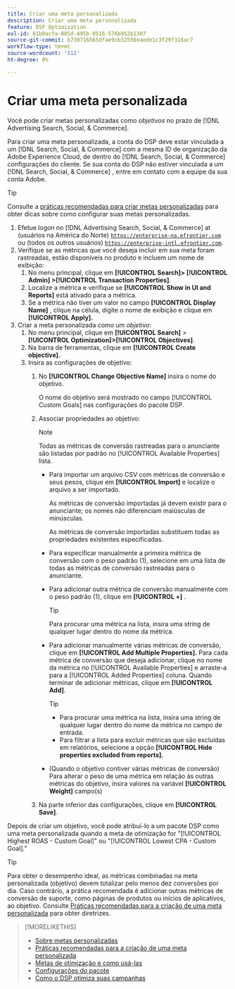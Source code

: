 ```yaml
---
title: Criar uma meta personalizada
description: Criar uma meta personalizada
feature: DSP Optimization
exl-id: 81b0acfa-085d-495b-9516-576b952b1307
source-git-commit: b730716565dfae9cb32556eaede1c3f29f316ac7
workflow-type: tm+mt
source-wordcount: '512'
ht-degree: 0%

---
```


# Criar uma meta personalizada

Você pode criar metas personalizadas como *objetivos* no prazo de [!DNL Advertising Search, Social, & Commerce].

Para criar uma meta personalizada, a conta do DSP deve estar vinculada a um [!DNL Search, Social, & Commerce] com a mesma ID de organização da Adobe Experience Cloud, de dentro do [!DNL Search, Social, & Commerce] configurações do cliente. Se sua conta do DSP não estiver vinculada a um [!DNL Search, Social, & Commerce] , entre em contato com a equipe da sua conta Adobe.

>[!TIP]
>
>Consulte a [práticas recomendadas para criar metas personalizadas](custom-goal-best-practices.md) para obter dicas sobre como configurar suas metas personalizadas.

1. Efetue logon no [!DNL Advertising Search, Social, & Commerce] at (usuários na América do Norte) [`https://enterprise-na.efrontier.com`](https://enterprise-na.efrontier.com) ou (todos os outros usuários) [`https://enterprise-intl.efrontier.com`](https://enterprise-intl.efrontier.com).
1. Verifique se as métricas que você deseja incluir em sua meta foram rastreadas, estão disponíveis no produto e incluem um nome de exibição:
   1. No menu principal, clique em **[!UICONTROL Search]> [!UICONTROL Admin] >[!UICONTROL Transaction Properties]**.
   1. Localize a métrica e verifique se **[!UICONTROL Show in UI and Reports]** está ativado para a métrica.
   1. Se a métrica não tiver um valor no campo **[!UICONTROL Display Name]** , clique na célula, digite o nome de exibição e clique em **[!UICONTROL Apply].**
1. Criar a meta personalizada como um *objetivo*:
   1. No menu principal, clique em **[!UICONTROL Search]** > **[!UICONTROL Optimization]>[!UICONTROL Objectives]**.
   1. Na barra de ferramentas, clique em **[!UICONTROL Create objective].**
   1. Insira as configurações de objetivo:
      1. No **[!UICONTROL Change Objective Name]** insira o nome do objetivo.

         O nome do objetivo será mostrado no campo [!UICONTROL Custom Goals] nas configurações do pacote DSP.

      1. Associar propriedades ao objetivo:

         >[!NOTE]
         >
         > Todas as métricas de conversão rastreadas para o anunciante são listadas por padrão no [!UICONTROL Available Properties] lista.

         * Para importar um arquivo CSV com métricas de conversão e seus pesos, clique em **[!UICONTROL Import]** e localize o arquivo a ser importado.

           As métricas de conversão importadas já devem existir para o anunciante; os nomes não diferenciam maiúsculas de minúsculas.

           As métricas de conversão importadas substituem todas as propriedades existentes especificadas.

         * Para especificar manualmente a primeira métrica de conversão com o peso padrão (1), selecione em uma lista de todas as métricas de conversão rastreadas para o anunciante.

         * Para adicionar outra métrica de conversão manualmente com o peso padrão (1), clique em **[!UICONTROL +]** .

           >[!TIP]
           >
           > Para procurar uma métrica na lista, insira uma string de qualquer lugar dentro do nome da métrica.

         * Para adicionar manualmente várias métricas de conversão, clique em **[!UICONTROL Add Multiple Properties].** Para cada métrica de conversão que deseja adicionar, clique no nome da métrica no [!UICONTROL Available Properties] e arraste-a para a [!UICONTROL Added Properties] coluna. Quando terminar de adicionar métricas, clique em **[!UICONTROL Add]**.

           >[!TIP]
           >
           >* Para procurar uma métrica na lista, insira uma string de qualquer lugar dentro do nome da métrica no campo de entrada.
           >* Para filtrar a lista para excluir métricas que são excluídas em relatórios, selecione a opção **[!UICONTROL Hide properties excluded from reports].**

         * (Quando o objetivo contiver várias métricas de conversão) Para alterar o peso de uma métrica em relação às outras métricas do objetivo, insira valores na variável **[!UICONTROL Weight]** campo(s)

      1. Na parte inferior das configurações, clique em **[!UICONTROL Save]**.

Depois de criar um objetivo, você pode atribuí-lo a um pacote DSP como uma meta personalizada quando a meta de otimização for &quot;[!UICONTROL Highest ROAS - Custom Goal]&quot; ou &quot;[!UICONTROL Lowest CPA - Custom Goal].&quot;

>[!TIP]
>
>Para obter o desempenho ideal, as métricas combinadas na meta personalizada (objetivo) devem totalizar pelo menos dez conversões por dia. Caso contrário, a prática recomendada é adicionar outras métricas de conversão de suporte, como páginas de produtos ou inícios de aplicativos, ao objetivo. Consulte [Práticas recomendadas para a criação de uma meta personalizada](custom-goal-best-practices.md) para obter diretrizes.

>[!MORELIKETHIS]
>
>* [Sobre metas personalizadas](custom-goal-about.md)
>* [Práticas recomendadas para a criação de uma meta personalizada](custom-goal-best-practices.md)
>* [Metas de otimização e como usá-las](optimization-goals.md)
>* [Configurações do pacote](/help/dsp/campaign-management/packages/package-settings.md)
> * [Como o DSP otimiza suas campanhas](optimization-how-dsp-optimizes-campaigns.md)
